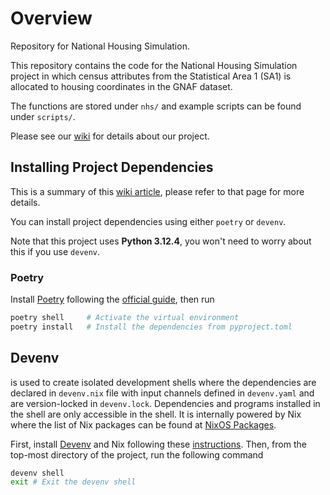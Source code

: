# Overview

Repository for National Housing Simulation.

This repository contains the code for the National Housing Simulation project in which census attributes from the Statistical Area 1 (SA1) is allocated to housing coordinates in the GNAF dataset.

The functions are stored under `nhs/` and example scripts can be found under `scripts/`.

Please see our [wiki](https://github.com/zazwaz12/CITS3200---National-Housing-Simulation/wiki/1.-Home) for details about our project.

## Installing Project Dependencies
This is a summary of this [wiki article](https://github.com/zazwaz12/CITS3200---National-Housing-Simulation/wiki/2.-Installation/), please refer to that page for more details.

You can install project dependencies using either `poetry` or `devenv`. 

Note that this project uses **Python 3.12.4**, you won't need to worry about this if you use `devenv`.

### Poetry

Install [Poetry](https://python-poetry.org/) following the [official guide](https://python-poetry.org/docs/#installing-with-the-official-installer), then run

```bash
poetry shell     # Activate the virtual environment
poetry install   # Install the dependencies from pyproject.toml
```

## Devenv

 is used to create isolated development shells where the dependencies are declared in `devenv.nix` file with input channels defined in `devenv.yaml` and are version-locked in `devenv.lock`. Dependencies and programs installed in the shell are only accessible in the shell. It is internally powered by Nix where the list of Nix packages can be found at [NixOS Packages](https://search.nixos.org/packages).

First, install [Devenv](https://devenv.sh/) and Nix following these [instructions](https://devenv.sh/getting-started/). Then, from the top-most directory of the project, run the following command

```bash
devenv shell
exit # Exit the devenv shell
```
